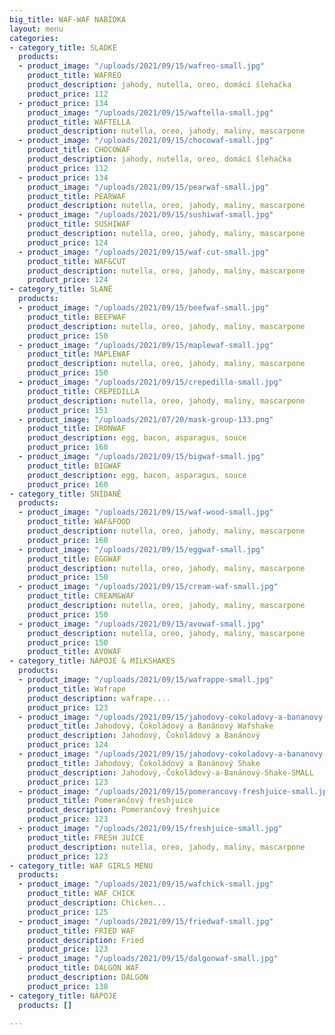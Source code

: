 ```yaml
---
big_title: WAF-WAF NABÍDKA
layout: menu
categories:
- category_title: SLADKÉ
  products:
  - product_image: "/uploads/2021/09/15/wafreo-small.jpg"
    product_title: WAFREO
    product_description: jahody, nutella, oreo, domácí šlehačka
    product_price: 112
  - product_price: 134
    product_image: "/uploads/2021/09/15/waftella-small.jpg"
    product_title: WAFTELLA
    product_description: nutella, oreo, jahody, maliny, mascarpone
  - product_image: "/uploads/2021/09/15/chocowaf-small.jpg"
    product_title: CHOCOWAF
    product_description: jahody, nutella, oreo, domácí šlehačka
    product_price: 112
  - product_price: 134
    product_image: "/uploads/2021/09/15/pearwaf-small.jpg"
    product_title: PEARWAF
    product_description: nutella, oreo, jahody, maliny, mascarpone
  - product_image: "/uploads/2021/09/15/sushiwaf-small.jpg"
    product_title: SUSHIWAF
    product_description: nutella, oreo, jahody, maliny, mascarpone
    product_price: 124
  - product_image: "/uploads/2021/09/15/waf-cut-small.jpg"
    product_title: WAF&CUT
    product_description: nutella, oreo, jahody, maliny, mascarpone
    product_price: 124
- category_title: SLANÉ
  products:
  - product_image: "/uploads/2021/09/15/beefwaf-small.jpg"
    product_title: BEEFWAF
    product_description: nutella, oreo, jahody, maliny, mascarpone
    product_price: 150
  - product_image: "/uploads/2021/09/15/maplewaf-small.jpg"
    product_title: MAPLEWAF
    product_description: nutella, oreo, jahody, maliny, mascarpone
    product_price: 150
  - product_image: "/uploads/2021/09/15/crepedilla-small.jpg"
    product_title: CREPEDILLA
    product_description: nutella, oreo, jahody, maliny, mascarpone
    product_price: 151
  - product_image: "/uploads/2021/07/20/mask-group-133.png"
    product_title: IRONWAF
    product_description: egg, bacon, asparagus, souce
    product_price: 160
  - product_image: "/uploads/2021/09/15/bigwaf-small.jpg"
    product_title: BIGWAF
    product_description: egg, bacon, asparagus, souce
    product_price: 160
- category_title: SNÍDANĚ
  products:
  - product_image: "/uploads/2021/09/15/waf-wood-small.jpg"
    product_title: WAF&FOOD
    product_description: nutella, oreo, jahody, maliny, mascarpone
    product_price: 160
  - product_image: "/uploads/2021/09/15/eggwaf-small.jpg"
    product_title: EGGWAF
    product_description: nutella, oreo, jahody, maliny, mascarpone
    product_price: 150
  - product_image: "/uploads/2021/09/15/cream-waf-small.jpg"
    product_title: CREAM&WAF
    product_description: nutella, oreo, jahody, maliny, mascarpone
    product_price: 150
  - product_image: "/uploads/2021/09/15/avowaf-small.jpg"
    product_description: nutella, oreo, jahody, maliny, mascarpone
    product_price: 150
    product_title: AVOWAF
- category_title: NÁPOJE & MILKSHAKES
  products:
  - product_image: "/uploads/2021/09/15/wafrappe-small.jpg"
    product_title: Wafrape
    product_description: wafrape....
    product_price: 123
  - product_image: "/uploads/2021/09/15/jahodovy-cokoladovy-a-bananovy-wafshake-small.jpg"
    product_title: Jahodový, Čokoládový a Banánový Wafshake
    product_description: Jahodový, Čokoládový a Banánový
    product_price: 124
  - product_image: "/uploads/2021/09/15/jahodovy-cokoladovy-a-bananovy-shake-small.jpg"
    product_title: Jahodový, Čokoládový a Banánový Shake
    product_description: Jahodový,-Čokoládový-a-Banánový-Shake-SMALL
    product_price: 123
  - product_image: "/uploads/2021/09/15/pomerancovy-freshjuice-small.jpg"
    product_title: Pomerančový freshjuice
    product_description: Pomerančový freshjuice
    product_price: 123
  - product_image: "/uploads/2021/09/15/freshjuice-small.jpg"
    product_title: FRESH JUICE
    product_description: nutella, oreo, jahody, maliny, mascarpone
    product_price: 123
- category_title: WAF GIRLS MENU
  products:
  - product_image: "/uploads/2021/09/15/wafchick-small.jpg"
    product_title: WAF CHICK
    product_description: Chicken...
    product_price: 125
  - product_image: "/uploads/2021/09/15/friedwaf-small.jpg"
    product_title: FRIED WAF
    product_description: Fried
    product_price: 123
  - product_image: "/uploads/2021/09/15/dalgonwaf-small.jpg"
    product_title: DALGON WAF
    product_description: DALGON
    product_price: 138
- category_title: NÁPOJE
  products: []

---
```


